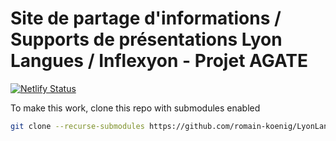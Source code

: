 # Site de partage d'informations / Supports de présentations Lyon Langues / Inflexyon - Projet AGATE

[![Netlify Status](https://api.netlify.com/api/v1/badges/2af77000-07ad-49ac-854d-35c6ce61529c/deploy-status)](https://app.netlify.com/sites/lyon-langues/deploys)

To make this work, clone this repo with submodules enabled

```bash
git clone --recurse-submodules https://github.com/romain-koenig/LyonLangues-AGATE.git
```
